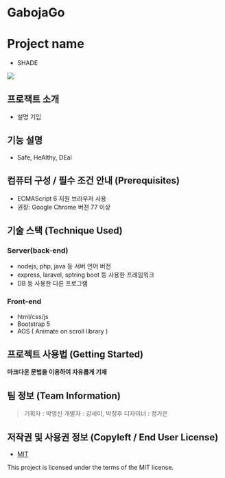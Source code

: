# GabojaGo

# Project name
- SHADE 

![](https://ifh.cc/g/q2QM69.png)


## 프로잭트 소개
- 설명 기입


## 기능 설명
 - Safe, HeAlthy, DEal

## 컴퓨터 구성 / 필수 조건 안내 (Prerequisites)
* ECMAScript 6 지원 브라우저 사용
* 권장: Google Chrome 버젼 77 이상

## 기술 스택 (Technique Used) 
### Server(back-end)
 -  nodejs, php, java 등 서버 언어 버전 
 - express, laravel, sptring boot 등 사용한 프레임워크 
 - DB 등 사용한 다른 프로그램 
 
### Front-end
 -  html/css/js 
 -  Bootstrap 5
 -  AOS ( Animate on scroll library )



## 프로젝트 사용법 (Getting Started)
**마크다운 문법을 이용하여 자유롭게 기재**

 
## 팀 정보 (Team Information)
> 기획자 : 박영신
> 개발자 : 강세이, 박정후
> 디자이너 : 정가은

## 저작권 및 사용권 정보 (Copyleft / End User License)
 * [MIT](https://github.com/osam2020-WEB/Sample-ProjectName-TeamName/blob/master/license.md)

This project is licensed under the terms of the MIT license.
